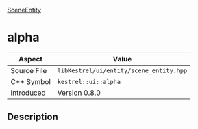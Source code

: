 [SceneEntity](index)
# alpha
| Aspect | Value |
| --- | --- |
| Source File | `libKestrel/ui/entity/scene_entity.hpp` |
| C++ Symbol | `kestrel::ui::alpha` |
| Introduced | Version 0.8.0 |
## Description

